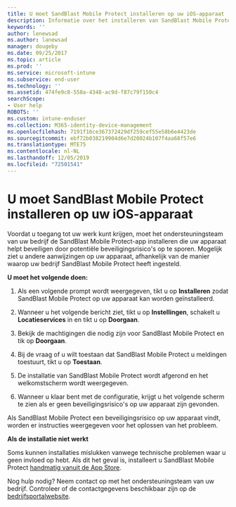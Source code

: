 ```yaml
---
title: U moet SandBlast Mobile Protect installeren op uw iOS-apparaat | Microsoft Docs
description: Informatie over het installeren van SandBlast Mobile Protect op uw iOS-apparaat.
keywords: ''
author: lenewsad
ms.author: lanewsad
manager: dougeby
ms.date: 09/25/2017
ms.topic: article
ms.prod: ''
ms.service: microsoft-intune
ms.subservice: end-user
ms.technology: ''
ms.assetid: 474fe9c8-558a-4348-ac9d-f87c79f150c4
searchScope:
- User help
ROBOTS: ''
ms.custom: intune-enduser
ms.collection: M365-identity-device-management
ms.openlocfilehash: 7191f16ce367372429df259cef55e58b6e4423de
ms.sourcegitcommit: ebf72b038219904d6e7d20024b107f4aa68f57e6
ms.translationtype: MTE75
ms.contentlocale: nl-NL
ms.lasthandoff: 12/05/2019
ms.locfileid: "72501541"
---
```

# <a name="you-need-to-install-sandblast-mobile-protect-on-your-ios-device"></a>U moet SandBlast Mobile Protect installeren op uw iOS-apparaat

Voordat u toegang tot uw werk kunt krijgen, moet het ondersteuningsteam van uw bedrijf de SandBlast Mobile Protect-app installeren die uw apparaat helpt beveiligen door potentiële beveiligingsrisico's op te sporen. Mogelijk ziet u andere aanwijzingen op uw apparaat, afhankelijk van de manier waarop uw bedrijf SandBlast Mobile Protect heeft ingesteld.

**U moet het volgende doen:**

1. Als een volgende prompt wordt weergegeven, tikt u op **Installeren** zodat SandBlast Mobile Protect op uw apparaat kan worden geïnstalleerd.

2. Wanneer u het volgende bericht ziet, tikt u op **Instellingen**, schakelt u **Locatieservices** in en tikt u op **Doorgaan**.

3. Bekijk de machtigingen die nodig zijn voor SandBlast Mobile Protect en tik op **Doorgaan**.

4. Bij de vraag of u wilt toestaan dat SandBlast Mobile Protect u meldingen toestuurt, tikt u op **Toestaan**.

5. De installatie van SandBlast Mobile Protect wordt afgerond en het welkomstscherm wordt weergegeven.

6. Wanneer u klaar bent met de configuratie, krijgt u het volgende scherm te zien als er geen beveiligingsrisico's op uw apparaat zijn gevonden.

Als SandBlast Mobile Protect een beveiligingsrisico op uw apparaat vindt, worden er instructies weergegeven voor het oplossen van het probleem.

**Als de installatie niet werkt**

Soms kunnen installaties mislukken vanwege technische problemen waar u geen invloed op hebt. Als dit het geval is, installeert u SandBlast Mobile Protect [handmatig vanuit de App Store](https://itunes.apple.com/app/sandblast-mobile-protect/id1006390797).

Nog hulp nodig? Neem contact op met het ondersteuningsteam van uw bedrijf. Controleer of de contactgegevens beschikbaar zijn op de [bedrijfsportalwebsite](https://go.microsoft.com/fwlink/?linkid=2010980).
